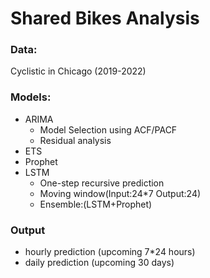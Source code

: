 # Shared Bikes Analysis
### Data: 
Cyclistic in Chicago (2019-2022)
### Models:
 - ARIMA
   - Model Selection using ACF/PACF
   - Residual analysis
 - ETS
 - Prophet
 - LSTM
   - One-step recursive prediction
   - Moving window(Input:24*7 Output:24)
   - Ensemble:(LSTM+Prophet) 
### Output
 - hourly prediction (upcoming 7*24 hours)
 - daily prediction (upcoming 30 days)
